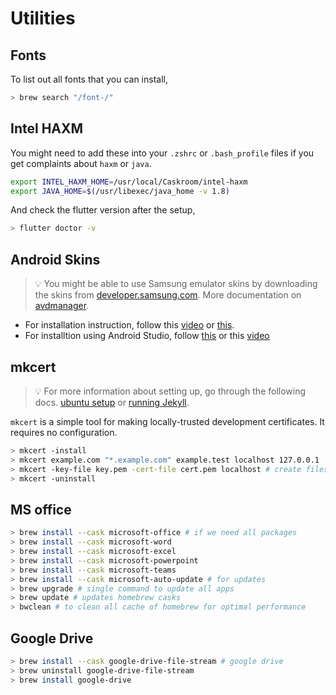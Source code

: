 # Utilities

## Fonts

To list out all fonts that you can install,

```sh
> brew search "/font-/"
```

## Intel HAXM

You might need to add these into your `.zshrc` or `.bash_profile` files if you get complaints about `haxm` or `java`.

```sh
export INTEL_HAXM_HOME=/usr/local/Caskroom/intel-haxm
export JAVA_HOME=$(/usr/libexec/java_home -v 1.8)
```

And check the flutter version after the setup,

```sh
> flutter doctor -v
```

## Android Skins

> 💡 You might be able to use Samsung emulator skins by downloading the skins from [developer.samsung.com](https://developer.samsung.com/galaxy-emulator-skin). More documentation on [avdmanager](https://developer.android.com/studio/command-line/avdmanager).

- For installation instruction, follow this [video](https://www.youtube.com/watch?v=2vtelVClQOo) or [this](https://www.youtube.com/watch?v=r-mvUmhzgA4).
- For installtion using Android Studio, follow [this](https://youtu.be/6JIPsZpIJzE) or this [video](https://www.youtube.com/watch?v=o0FyyKNaF9A)

## mkcert

> 💡 For more information about setting up, go through the following docs. [ubuntu setup](https://kifarunix.com/create-locally-trusted-ssl-certificates-with-mkcert-on-ubuntu-20-04/) or [running Jekyll](https://diamantidis.github.io/tips/2020/06/26/serve-localhost-website-on-https-with-mkcert).

`mkcert` is a simple tool for making locally-trusted development certificates. It requires no configuration.

```sh
> mkcert -install
> mkcert example.com "*.example.com" example.test localhost 127.0.0.1 ::1
> mkcert -key-file key.pem -cert-file cert.pem localhost # create files relative
> mkcert -uninstall
```

## MS office

```sh
> brew install --cask microsoft-office # if we need all packages
> brew install --cask microsoft-word 
> brew install --cask microsoft-excel
> brew install --cask microsoft-powerpoint
> brew install --cask microsoft-teams
> brew install --cask microsoft-auto-update # for updates
> brew upgrade # single command to update all apps
> brew update # updates homebrew casks
> bwclean # to clean all cache of homebrew for optimal performance
```

## Google Drive

```sh
> brew install --cask google-drive-file-stream # google drive
> brew uninstall google-drive-file-stream
> brew install google-drive
```
